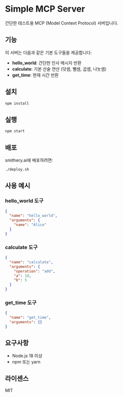 # Simple MCP Server

간단한 테스트용 MCP (Model Context Protocol) 서버입니다.

## 기능

이 서버는 다음과 같은 기본 도구들을 제공합니다:

- **hello_world**: 간단한 인사 메시지 반환
- **calculate**: 기본 산술 연산 (덧셈, 뺄셈, 곱셈, 나눗셈)
- **get_time**: 현재 시간 반환

## 설치

```bash
npm install
```

## 실행

```bash
npm start
```

## 배포

smithery.ai에 배포하려면:

```bash
./deploy.sh
```

## 사용 예시

### hello_world 도구
```json
{
  "name": "hello_world",
  "arguments": {
    "name": "Alice"
  }
}
```

### calculate 도구
```json
{
  "name": "calculate",
  "arguments": {
    "operation": "add",
    "a": 10,
    "b": 5
  }
}
```

### get_time 도구
```json
{
  "name": "get_time",
  "arguments": {}
}
```

## 요구사항

- Node.js 18 이상
- npm 또는 yarn

## 라이센스

MIT 